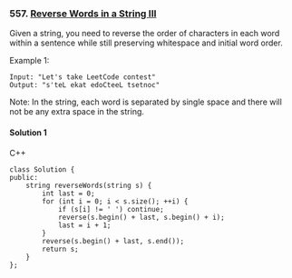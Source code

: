 ### 557\. [Reverse Words in a String III](https://leetcode.com/problems/reverse-words-in-a-string-iii/)

Given a string, you need to reverse the order of characters in each word within a sentence while still preserving whitespace and initial word order.

Example 1:
```
Input: "Let's take LeetCode contest"
Output: "s'teL ekat edoCteeL tsetnoc"
```

Note: In the string, each word is separated by single space and there will not be any extra space in the string.

#### Solution 1

C++

```
class Solution {
public:
    string reverseWords(string s) {
        int last = 0;
        for (int i = 0; i < s.size(); ++i) {
            if (s[i] != ' ') continue;
            reverse(s.begin() + last, s.begin() + i);
            last = i + 1;
        }
        reverse(s.begin() + last, s.end());
        return s;
    }
};
```
